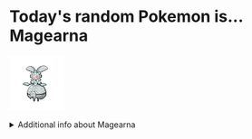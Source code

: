 # Today's random Pokemon is... Magearna

![Magearna shiny sprite](https://raw.githubusercontent.com/PokeAPI/sprites/master/sprites/pokemon/shiny/801.png)

<details>
<summary>Additional info about Magearna</summary>

| srpite type | image |
|------|------|
| back_default | ![Magearna back_default sprite](https://raw.githubusercontent.com/PokeAPI/sprites/master/sprites/pokemon/back/801.png) |
| back_shiny | ![Magearna back_shiny sprite](https://raw.githubusercontent.com/PokeAPI/sprites/master/sprites/pokemon/back/shiny/801.png) |
| front_default | ![Magearna front_default sprite](https://raw.githubusercontent.com/PokeAPI/sprites/master/sprites/pokemon/801.png) | </details>